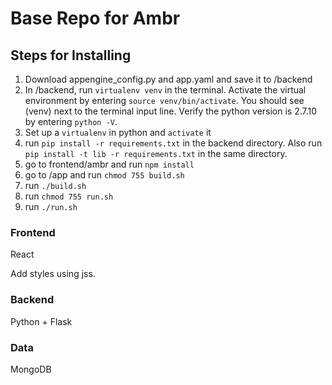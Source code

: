 # Base Repo for Ambr



## Steps for Installing
1. Download appengine_config.py and app.yaml and save it to /backend
2. In /backend, run `virtualenv venv` in the terminal. Activate the virtual environment by entering `source venv/bin/activate`. You should see (venv) next to the terminal input line. Verify the python version is 2.7.10 by entering `python -V`. 
3. Set up a `virtualenv` in python and `activate` it
4. run `pip install -r requirements.txt` in the backend directory. Also run `pip install -t lib -r requirements.txt` in the same directory. 
5. go to frontend/ambr and run `npm install`
6. go to /app and run `chmod 755 build.sh`
7. run `./build.sh`
8. run `chmod 755 run.sh`
9. run `./run.sh`


### Frontend
React

Add styles using jss. 

### Backend
Python + Flask


### Data
MongoDB
